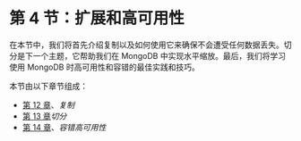 # 第 4 节：扩展和高可用性

在本节中，我们将首先介绍复制以及如何使用它来确保不会遭受任何数据丢失。切分是下一个主题，它帮助我们在 MongoDB 中实现水平缩放。最后，我们将学习使用 MongoDB 时高可用性和容错的最佳实践和技巧。

本节由以下章节组成：

*   [第 12 章](12.html)、*复制*
*   [第 13 章](13.html)*切分*
*   [第 14 章](14.html)、*容错高可用性*